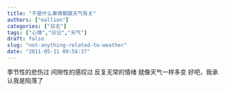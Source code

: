 ```yaml
---
title: "不是什么事情都跟天气有关"
authors: ["eallion"]
categories: ["日志"]
tags: ["心情","日记","天气"]
draft: false
slug: "not-anything-related-to-weather"
date: "2011-05-11 09:58:37"
---
```


季节性的悲伤过
间隙性的感叹过
反复无常的情绪
就像天气一样多变
好吧，我承认我是陷落了

